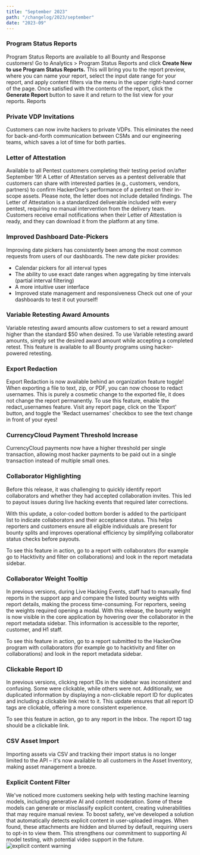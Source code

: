 ```yaml
---
title: "September 2023"
path: "/changelog/2023/september"
date: "2023-09"
---
```


### Program Status Reports
Program Status Reports are available to all Bounty and Response customers! Go to Analytics > Program Status Reports and click **Create New to use Program Status Reports.** This will bring you to the report preview, where you can name your report, select the input date range for your report, and apply content filters via the menu in the upper right-hand corner of the page. Once satisfied with the contents of the report, click the **Generate Report** button to save it and return to the list view for your reports. Reports 

### Private VDP Invitations
Customers can now invite hackers to private VDPs. This eliminates the need for back-and-forth communication between CSMs and our engineering teams, which saves a lot of time for both parties. 

### Letter of Attestation 
Available to all Pentest customers completing their testing period on/after September 19!
A Letter of Attestation serves as a pentest deliverable that customers can share with interested parties (e.g., customers, vendors, partners) to confirm HackerOne's performance of a pentest on their in-scope assets. Please note, the letter does not include detailed findings.
The Letter of Attestation is a standardized deliverable included with every pentest, requiring no manual intervention from the delivery team. Customers receive email notifications when their Letter of Attestation is ready, and they can download it from the platform at any time.

### Improved Dashboard Date-Pickers
Improving date pickers has consistently been among the most common requests from users of our dashboards. 
The new date picker provides:
* Calendar pickers for all interval types
* The ability to use exact date ranges when aggregating by time intervals (partial interval filtering)
* A more intuitive user interface
* Improved state management and responsiveness
Check out one of your dashboards to test it out yourself!

### Variable Retesting Award Amounts
Variable retesting award amounts allow customers to set a reward amount higher than the standard $50 when desired. To use Variable retesting award amounts, simply set the desired award amount while accepting a completed retest. This feature is available to all Bounty programs using hacker-powered retesting.

### Export Redaction
Export Redaction is now available behind an organization feature toggle!
When exporting a file to text, zip, or PDF, you can now choose to redact usernames. This is purely a cosmetic change to the exported file, it does not change the report permanently. 
To use this feature, enable the redact_usernames feature. Visit any report page, click on the 'Export' button, and toggle the 'Redact usernames' checkbox to see the text change in front of your eyes!

### CurrencyCloud Payment Threshold Increase
CurrencyCloud payments now have a higher threshold per single transaction, allowing most hacker payments to be paid out in a single transaction instead of multiple small ones. 

### Collaborator Highlighting
Before this release, it was challenging to quickly identify report collaborators and whether they had accepted collaboration invites. This led to payout issues during live hacking events that required later corrections.

With this update, a color-coded bottom border is added to the participant list to indicate collaborators and their acceptance status. This helps reporters and customers ensure all eligible individuals are present for bounty splits and improves operational efficiency by simplifying collaborator status checks before payouts.

To see this feature in action, go to a report with collaborators (for example go to Hacktivity and filter on collaborations) and look in the report metadata sidebar.

### Collaborator Weight Tooltip
In previous versions, during Live Hacking Events, staff had to manually find reports in the support app and compare the listed bounty weights with report details, making the process time-consuming. For reporters, seeing the weights required opening a modal. With this release, the bounty weight is now visible in the core application by hovering over the collaborator in the report metadata sidebar. This information is accessible to the reporter, customer, and H1 staff.

To see this feature in action, go to a report submitted to the HackerOne program with collaborators (for example go to hacktivity and filter on collaborations) and look in the report metadata sidebar.

### Clickable Report ID
In previous versions, clicking report IDs in the sidebar was inconsistent and confusing. Some were clickable, while others were not. Additionally, we duplicated information by displaying a non-clickable report ID for duplicates and including a clickable link next to it. This update ensures that all report ID tags are clickable, offering a more consistent experience.

To see this feature in action, go to any report in the Inbox. The report ID tag should be a clickable link.

### CSV Asset Import
Importing assets via CSV and tracking their import status is no longer limited to the API – it's now available to all customers in the Asset Inventory, making asset management a breeze.

### Explicit Content Filter
We've noticed more customers seeking help with testing machine learning models, including generative AI and content moderation. Some of these models can generate or misclassify explicit content, creating vulnerabilities that may require manual review.
To boost safety, we've developed a solution that automatically detects explicit content in user-uploaded images. When found, these attachments are hidden and blurred by default, requiring users to opt-in to view them. This strengthens our commitment to supporting AI model testing, with potential video support in the future. 
![explicit content warning](/images/explicit-filter.png)
